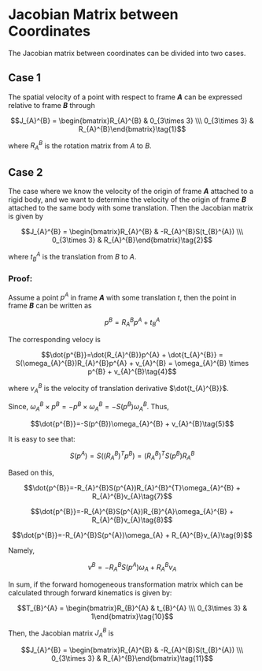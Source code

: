 # Jacobian Matrix between Coordinates

The Jacobian matrix between coordinates can be divided into two cases.

## Case 1

The spatial velocity of a point with respect to frame **$A$** can be expressed relative to frame **$B$** through

$$J_{A}^{B} = \begin{bmatrix}R_{A}^{B} & 0_{3\times 3} \\\ 0_{3\times 3} & R_{A}^{B}\end{bmatrix}\tag{1}$$

where $R_{A}^{B}$ is the rotation matrix from $A$ to $B$.

## Case 2

The case where we know the velocity of the origin of frame **$A$** attached to a rigid body, and we want to determine the velocity of the origin of frame **$B$** attached to the same body with some translation. Then the Jacobian matrix is given by

$$J_{A}^{B} = \begin{bmatrix}R_{A}^{B} & -R_{A}^{B}S(t_{B}^{A}) \\\ 0_{3\times 3} & R_{A}^{B}\end{bmatrix}\tag{2}$$

where $t_{B}^{A}$ is the translation from $B$ to $A$.

### Proof:

Assume a point $p^{A}$ in frame **$A$** with some translation $t$, then the point in frame **$B$** can be written as

$$p^{B}=R_{A}^{B}p^{A} + t_{B}^{A}\tag{3}$$

The corresponding velocy is

$$\dot{p^{B}}=\dot{R_{A}^{B}}p^{A} + \dot{t_{A}^{B}} = S(\omega_{A}^{B})R_{A}^{B}p^{A} + v_{A}^{B} = \omega_{A}^{B} \times p^{B} + v_{A}^{B}\tag{4}$$

where $v_{A}^{B}$ is the velocity of translation derivative $\dot{t_{A}^{B}}$.

Since, $\omega_{A}^{B} \times p^{B} = - p^{B} \times \omega_{A}^{B} = -S(p^{B})\omega_{A}^{B}$. Thus,

$$\dot{p^{B}}=-S(p^{B})\omega_{A}^{B} + v_{A}^{B}\tag{5}$$

It is easy to see that:

$$S(p^{A}) = S((R_{A}^{B})^{T}p^{B}) = (R_{A}^{B})^{T}S(p^{B})R_{A}^{B}\tag{6}$$

Based on this,

$$\dot{p^{B}}=-R_{A}^{B}S(p^{A})R_{A}^{B}^{T}\omega_{A}^{B} + R_{A}^{B}v_{A}\tag{7}$$

$$\dot{p^{B}}=-R_{A}^{B}S(p^{A})R_{B}^{A}\omega_{A}^{B} + R_{A}^{B}v_{A}\tag{8}$$

$$\dot{p^{B}}=-R_{A}^{B}S(p^{A})\omega_{A} + R_{A}^{B}v_{A}\tag{9}$$

Namely,

$$v^{B}=-R_{A}^{B}S(p^{A})\omega_{A} + R_{A}^{B}v_{A}\tag{9}$$

In sum, if the forward homogeneous transformation matrix which can be calculated through forward kinematics is given by:

$$T_{B}^{A} = \begin{bmatrix}R_{B}^{A} & t_{B}^{A} \\\ 0_{3\times 3} & 1\end{bmatrix}\tag{10}$$

Then, the Jacobian matrix $J_{A}^{B}$ is

$$J_{A}^{B} = \begin{bmatrix}R_{A}^{B} & -R_{A}^{B}S(t_{B}^{A}) \\\ 0_{3\times 3} & R_{A}^{B}\end{bmatrix}\tag{11}$$
